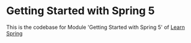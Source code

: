 # Getting Started with Spring 5

This is the codebase for Module 'Getting Started with Spring 5' of [Learn Spring](https://www.baeldung.com/learn-spring-course)

